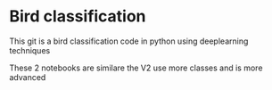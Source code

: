 # Bird classification
This git is a bird classification code in python using deeplearning techniques

These 2 notebooks are similare the V2 use more classes and is more advanced
